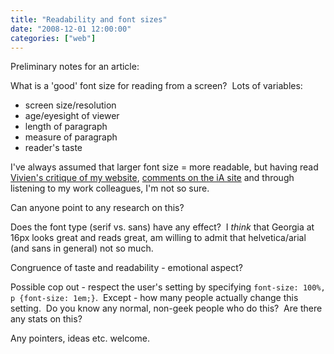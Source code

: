 ```yaml
---
title: "Readability and font sizes"
date: "2008-12-01 12:00:00"
categories: ["web"]
---
```



Preliminary notes for an article:

What is a 'good' font size for reading from a screen?  Lots of variables:

- screen size/resolution
- age/eyesight of viewer
- length of paragraph
- measure of paragraph
- reader's taste

I've always assumed that larger font size = more readable, but having read [Vivien's critique of my website](https://www.inspirationbit.com/design-critique-leon-paternoster), [comments on the iA site](https://informationarchitects.jp/100e2r/) and through listening to my work colleagues, I'm not so sure.

Can anyone point to any research on this?

Does the font type (serif vs. sans) have any effect?  I _think_ that Georgia at 16px looks great and reads great, am willing to admit that helvetica/arial (and sans in general) not so much.

Congruence of taste and readability - emotional aspect?

Possible cop out - respect the user's setting by specifying `font-size: 100%, p {font-size: 1em;}`.  Except - how many people actually change this setting.  Do you know any normal, non-geek people who do this?  Are there any stats on this?

Any pointers, ideas etc. welcome.
